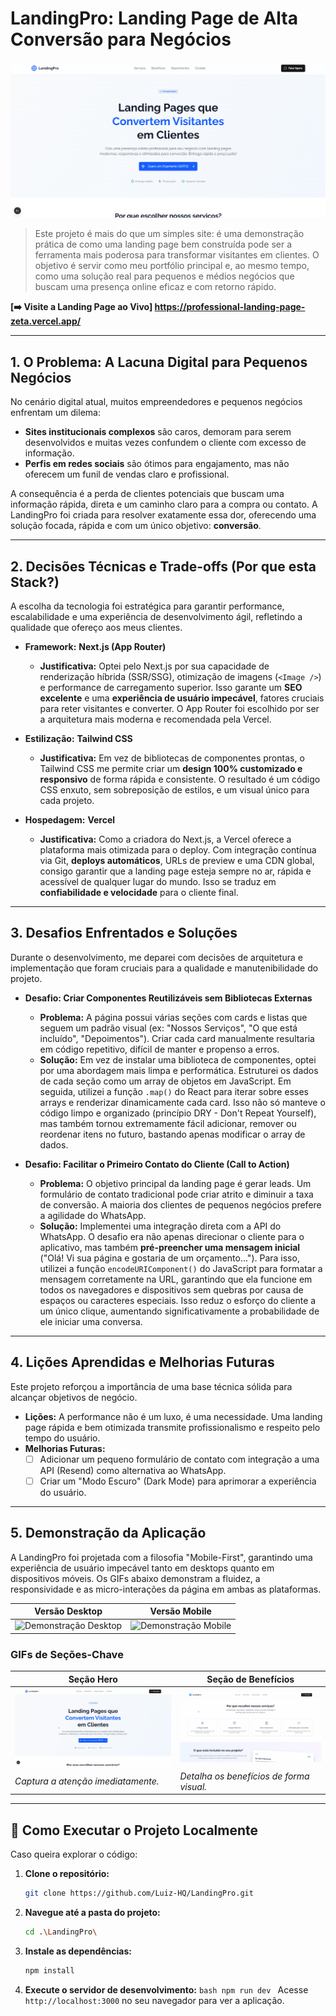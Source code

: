 # LandingPro: Landing Page de Alta Conversão para Negócios

![alt text](image.png)

> Este projeto é mais do que um simples site: é uma demonstração prática de como uma landing page bem construída pode ser a ferramenta mais poderosa para transformar visitantes em clientes. O objetivo é servir como meu portfólio principal e, ao mesmo tempo, como uma solução real para pequenos e médios negócios que buscam uma presença online eficaz e com retorno rápido.

**[➡️ Visite a Landing Page ao Vivo] https://professional-landing-page-zeta.vercel.app/**

---

## 1. O Problema: A Lacuna Digital para Pequenos Negócios

No cenário digital atual, muitos empreendedores e pequenos negócios enfrentam um dilema:

- **Sites institucionais complexos** são caros, demoram para serem desenvolvidos e muitas vezes confundem o cliente com excesso de informação.
- **Perfis em redes sociais** são ótimos para engajamento, mas não oferecem um funil de vendas claro e profissional.

A consequência é a perda de clientes potenciais que buscam uma informação rápida, direta e um caminho claro para a compra ou contato. A LandingPro foi criada para resolver exatamente essa dor, oferecendo uma solução focada, rápida e com um único objetivo: **conversão**.

---

## 2. Decisões Técnicas e Trade-offs (Por que esta Stack?)

A escolha da tecnologia foi estratégica para garantir performance, escalabilidade e uma experiência de desenvolvimento ágil, refletindo a qualidade que ofereço aos meus clientes.

- **Framework:** **Next.js (App Router)**

  - **Justificativa:** Optei pelo Next.js por sua capacidade de renderização híbrida (SSR/SSG), otimização de imagens (`<Image />`) e performance de carregamento superior. Isso garante um **SEO excelente** e uma **experiência de usuário impecável**, fatores cruciais para reter visitantes e converter. O App Router foi escolhido por ser a arquitetura mais moderna e recomendada pela Vercel.

- **Estilização:** **Tailwind CSS**

  - **Justificativa:** Em vez de bibliotecas de componentes prontas, o Tailwind CSS me permite criar um **design 100% customizado e responsivo** de forma rápida e consistente. O resultado é um código CSS enxuto, sem sobreposição de estilos, e um visual único para cada projeto.

- **Hospedagem:** **Vercel**
  - **Justificativa:** Como a criadora do Next.js, a Vercel oferece a plataforma mais otimizada para o deploy. Com integração contínua via Git, **deploys automáticos**, URLs de preview e uma CDN global, consigo garantir que a landing page esteja sempre no ar, rápida e acessível de qualquer lugar do mundo. Isso se traduz em **confiabilidade e velocidade** para o cliente final.

---

## 3. Desafios Enfrentados e Soluções

Durante o desenvolvimento, me deparei com decisões de arquitetura e implementação que foram cruciais para a qualidade e manutenibilidade do projeto.

- **Desafio: Criar Componentes Reutilizáveis sem Bibliotecas Externas**

  - **Problema:** A página possui várias seções com cards e listas que seguem um padrão visual (ex: "Nossos Serviços", "O que está incluído", "Depoimentos"). Criar cada card manualmente resultaria em código repetitivo, difícil de manter e propenso a erros.
  - **Solução:** Em vez de instalar uma biblioteca de componentes, optei por uma abordagem mais limpa e performática. Estruturei os dados de cada seção como um array de objetos em JavaScript. Em seguida, utilizei a função `.map()` do React para iterar sobre esses arrays e renderizar dinamicamente cada card. Isso não só manteve o código limpo e organizado (princípio DRY - Don't Repeat Yourself), mas também tornou extremamente fácil adicionar, remover ou reordenar itens no futuro, bastando apenas modificar o array de dados.

- **Desafio: Facilitar o Primeiro Contato do Cliente (Call to Action)**
  - **Problema:** O objetivo principal da landing page é gerar leads. Um formulário de contato tradicional pode criar atrito e diminuir a taxa de conversão. A maioria dos clientes de pequenos negócios prefere a agilidade do WhatsApp.
  - **Solução:** Implementei uma integração direta com a API do WhatsApp. O desafio era não apenas direcionar o cliente para o aplicativo, mas também **pré-preencher uma mensagem inicial** ("Olá! Vi sua página e gostaria de um orçamento..."). Para isso, utilizei a função `encodeURIComponent()` do JavaScript para formatar a mensagem corretamente na URL, garantindo que ela funcione em todos os navegadores e dispositivos sem quebras por causa de espaços ou caracteres especiais. Isso reduz o esforço do cliente a um único clique, aumentando significativamente a probabilidade de ele iniciar uma conversa.

---

## 4. Lições Aprendidas e Melhorias Futuras

Este projeto reforçou a importância de uma base técnica sólida para alcançar objetivos de negócio.

- **Lições:** A performance não é um luxo, é uma necessidade. Uma landing page rápida e bem otimizada transmite profissionalismo e respeito pelo tempo do usuário.
- **Melhorias Futuras:**
  - [ ] Adicionar um pequeno formulário de contato com integração a uma API (Resend) como alternativa ao WhatsApp.
  - [ ] Criar um "Modo Escuro" (Dark Mode) para aprimorar a experiência do usuário.

---

## 5. Demonstração da Aplicação

A LandingPro foi projetada com a filosofia "Mobile-First", garantindo uma experiência de usuário impecável tanto em desktops quanto em dispositivos móveis. Os GIFs abaixo demonstram a fluidez, a responsividade e as micro-interações da página em ambas as plataformas.

| Versão Desktop                                | Versão Mobile                             |
| --------------------------------------------- | ----------------------------------------- |
| ![Demonstração Desktop](public/in_action.gif) | ![Demonstração Mobile](public/mobile.gif) |

### GIFs de Seções-Chave

| Seção Hero                         | Seção de Benefícios                         |
| ---------------------------------- | ------------------------------------------- |
| ![Seção Hero](public/Hero.gif)     | ![Seção de Benefícios](public/benefits.gif) |
| _Captura a atenção imediatamente._ | _Detalha os benefícios de forma visual._    |

---

## 🚀 Como Executar o Projeto Localmente

Caso queira explorar o código:

1.  **Clone o repositório:**
    ```bash
    git clone https://github.com/Luiz-HQ/LandingPro.git
    ```
2.  **Navegue até a pasta do projeto:**
    ```bash
    cd .\LandingPro\
    ```
3.  **Instale as dependências:**
    ```bash
    npm install
    ```
4.  **Execute o servidor de desenvolvimento:**
    `bash
npm run dev
`
    Acesse `http://localhost:3000` no seu navegador para ver a aplicação.
